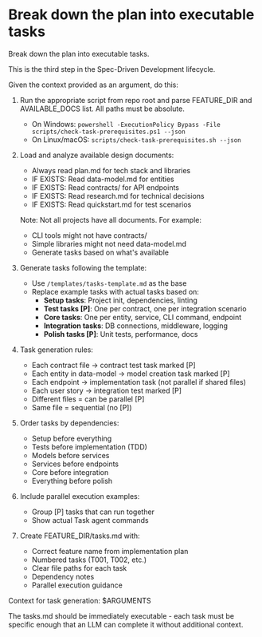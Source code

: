 # Break down the plan into executable tasks

Break down the plan into executable tasks.

This is the third step in the Spec-Driven Development lifecycle.

Given the context provided as an argument, do this:

1. Run the appropriate script from repo root and parse FEATURE_DIR and AVAILABLE_DOCS list. All paths must be absolute.
   - On Windows: `powershell -ExecutionPolicy Bypass -File scripts/check-task-prerequisites.ps1 --json`
   - On Linux/macOS: `scripts/check-task-prerequisites.sh --json`
2. Load and analyze available design documents:
   - Always read plan.md for tech stack and libraries
   - IF EXISTS: Read data-model.md for entities
   - IF EXISTS: Read contracts/ for API endpoints
   - IF EXISTS: Read research.md for technical decisions
   - IF EXISTS: Read quickstart.md for test scenarios

   Note: Not all projects have all documents. For example:
   - CLI tools might not have contracts/
   - Simple libraries might not need data-model.md
   - Generate tasks based on what's available

3. Generate tasks following the template:
   - Use `/templates/tasks-template.md` as the base
   - Replace example tasks with actual tasks based on:
     * **Setup tasks**: Project init, dependencies, linting
     * **Test tasks [P]**: One per contract, one per integration scenario
     * **Core tasks**: One per entity, service, CLI command, endpoint
     * **Integration tasks**: DB connections, middleware, logging
     * **Polish tasks [P]**: Unit tests, performance, docs

4. Task generation rules:
   - Each contract file → contract test task marked [P]
   - Each entity in data-model → model creation task marked [P]
   - Each endpoint → implementation task (not parallel if shared files)
   - Each user story → integration test marked [P]
   - Different files = can be parallel [P]
   - Same file = sequential (no [P])

5. Order tasks by dependencies:
   - Setup before everything
   - Tests before implementation (TDD)
   - Models before services
   - Services before endpoints
   - Core before integration
   - Everything before polish

6. Include parallel execution examples:
   - Group [P] tasks that can run together
   - Show actual Task agent commands

7. Create FEATURE_DIR/tasks.md with:
   - Correct feature name from implementation plan
   - Numbered tasks (T001, T002, etc.)
   - Clear file paths for each task
   - Dependency notes
   - Parallel execution guidance

Context for task generation: $ARGUMENTS

The tasks.md should be immediately executable - each task must be specific enough that an LLM can complete it without additional context.
